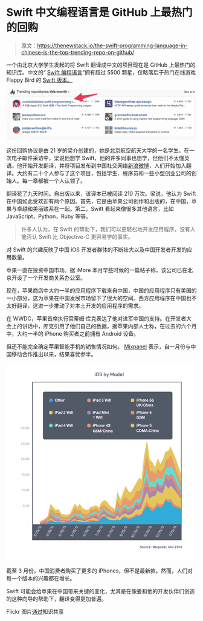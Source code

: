 # Swift 中文编程语言是 GitHub 上最热门的回购

> 原文：<https://thenewstack.io/the-swift-programming-language-in-chinese-is-the-top-trending-repo-on-github/>

一个由北京大学学生发起的将 Swift 翻译成中文的项目现在是 GitHub 上最热门的知识库。中文的“ [Swift 编程语言](https://github.com/numbbbbb/the-swift-programming-language-in-chinese)”拥有超过 5500 颗星，仅略落后于热门在线游戏 Flappy Bird 的 [Swift 版本。](https://github.com/fullstackio/FlappySwift)

[![swift.trending](img/5e1a723c2714654c4c022f4ae9e32912.png)](https://thenewstack.io/wp-content/uploads/2014/06/swift.trending-e1403022172726.png)

这份回购协议是由 21 岁的梁介创建的，她是北京航空航天大学的一名学生。在一次电子邮件采访中，梁说他想学 Swift，他的许多同事也想学，但他们不太懂英语。他开始开发翻译，并将项目发布到中国社交网络[新浪微博](http://us.weibo.com/gb)，人们开始加入翻译。大约有二十个人参与了这个项目，包括学生、程序员和一些小型创业公司的创始人。每一章都被一个人认领了。

翻译花了九天时间。自出版以来，该译本已被阅读 210 万次。梁说，他认为 Swift 在中国如此受欢迎有两个原因。首先，它是由苹果公司创作和出版的，在中国，苹果与卓越和美丽联系在一起。第二，Swift 看起来像很多其他语言，比如 JavaScript，Python，Ruby 等等。

> 许多人认为，在 Swift 的帮助下，我们可以更轻松地开发应用程序。没有人能否认 Swift 比 Objective-C 更容易学的事实。

对 Swift 的兴趣反映了中国 iOS 开发者群体的不断壮大以及中国开发者开发的应用数量。

苹果一直在投资中国市场。据 iMore 本月早些时候的一篇帖子称，该公司已在北京开设了一个开发商关系办公室。

现在，苹果商店中大约一半的应用程序下载来自中国，中国的应用程序只有美国的一小部分，这为苹果在中国发展市场留下了很大的空间。西方应用程序在中国也不太好翻译，这进一步推动了对本土开发的应用程序的需求。

在 WWDC，苹果首席执行官蒂姆·库克表达了他对进军中国的支持。在开发者大会上的讲话中，库克引用了他们自己的数据，据苹果内部人士称，在过去的六个月中，大约一半的 iPhone 购买者之前拥有 Android 设备。

但还不能完全确定苹果智能手机的销售情况如何。 [Mixpanel](https://mixpanel.com/blog/2013/09/10/data-snapshot-apples-world) 表示，自一月份与中国移动合作推出以来，结果喜忧参半。

[![iosmixpanel](img/947b3ab3664b0f7bdaae2af2c4850b96.png)](https://thenewstack.io/wp-content/uploads/2014/06/iosmixpanel.jpg)

截至 3 月份，中国消费者购买了更多的 iPhones，但不是最新款。然而，人们对每一个版本的兴趣都在增长。

Swift 可能会给苹果在中国带来关键的变化，尤其是在像姜和他的开发伙伴们创造的这种向导的帮助下，翻译变得更加普遍。

Flickr 图片[通过](https://www.flickr.com/photos/jon_skilling/8371382097/in/photolist-8Nqdiv-aFi4Pn-8Uo5m4-bjiKEa-8eozhu-8s61tF-92h7Am-88Jmvj-dNUQND-92dZVD-9Fy7Ag-9Fy8Dg-9FB44U-aEJ7Re-dRERQ5-dP28nE-9GvJeN-aDiyfh-9FiNN1-aEQCvX-dMV8eA-8iut3D-92e11D-aEb1nR-dKKwf6-dKR1tQ-aEeQH1-8UpNSw-8NqdAc-e4SKDe-aEfHpC-8U57co-e4GM8N-e5e7F7-8NqdKe-eDhmpu-dKKwuT-dKR2fU-dKR1eh-dKKwXc-dKR17E-dNkR5x-dPKPfY-8Nqajn-8NtiZq-8NtiNW-8Nqdez-aufjCE-9WKvVu-bNPdnM)知识共享

<svg xmlns:xlink="http://www.w3.org/1999/xlink" viewBox="0 0 68 31" version="1.1"><title>Group</title> <desc>Created with Sketch.</desc></svg>